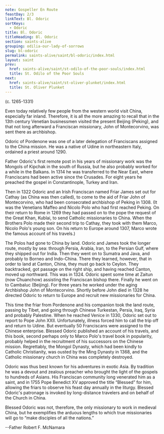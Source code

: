 ```yaml
---
note: Gospeller En Route
feastDay: 2/3
linkText: Bl. Odoric
sortKeys:
  - Odoric
title: Bl. Odoric
titleHeading: Bl. Odoric
section: saints-alive
grouping: odilia-our-lady-of-sorrows
slug: bl-odoric
permalink: saints-alive/saint/bl-odoric/index.html
layout: saint
prev:
  href: saints-alive/saint/st-odilo-of-the-poor-souls/index.html
  title: St. Odilo of the Poor Souls
next:
  href: saints-alive/saint/st-oliver-plunket/index.html
  title: St. Oliver Plunket
---
```

(c. 1265-1331)

Even today relatively few people from the western world visit China, especially far inland. Therefore, it is all the more amazing to recall that in the 13th century Venetian businessmen visited the present Beijing (Peking), and that not long afterward a Franciscan missionary, John of Montecorvino, was sent there as archbishop.

Odoric of Pordenone was one of a later delegation of Franciscans assigned to the China mission. He was a native of Udine in northeastern Italy, ordained a priest around 1290.

Father Odoric's first remote post in his years of missionary work was the Mongols of Kipchak in the south of Russia, but he also probably worked for a while in the Balkans. In 1314 he was transferred to the Near East, where Franciscans had been active since the Crusades. For eight years he preached the gospel in Constantinople, Turkey and Iran.

Then in 1322 Odoric and an Irish Franciscan named Friar James set out for Cathay (as China was then called), to come to the aid of Friar John of Montecorvino, who had been consecrated archbishop of Peking in 1308. (It was the Venetians Maffeo and Nicolo Polo who had first reached Peking. On their return to Rome in 1269 they had passed on to the pope the request of the Great Khan, Kublai, to send Catholic missionaries to China. When the Brothers Polo made their second trip to Cathay, they took with them Marco, Nicolo Polo's young son. On his return to Europe around 1307, Marco wrote the famous account of his travels.)

The Polos had gone to China by land. Odoric and James took the longer route, mostly by sea: through Persia, Arabia, Iran, to the Persian Gulf, where they shipped out for India. Then they went on to Sumatra and Java, and probably to Borneo and Indo-China. There they learned, however, that in order to land at Canton, China, they must go back to Ceylon. They backtracked, got passage on the right ship, and having reached Canton, moved up northward. This was in 1324. Odoric spent some time at Zaitun (now Chuanchow) assisting the Franciscan bishop there. Finally he went on to Cambaluc (Beijing). For three years he worked under the aging Archbishop John of Montecorvino. Shortly before John died in 1328 he directed Odoric to return to Europe and recruit new missionaries for China.

This time the friar from Pordenone and his companion took the land route, passing by Tibet, and going through Chinese Turkestan, Persia, Iraq, Syria and probably Palestine. When he reached Venice in 1330, Odoric set out to report to Pope John XXII. Unfortunately, illness forced him to call the trip off and return to Udine. But eventually 50 Franciscans were assigned to the Chinese enterprise. Blessed Odoric published an account of his travels, and this book, second perhaps only to Marco Polo's travel book in popularity, probably helped in the recruitment of his successors on the Chinese mission. Regrettably, the Mongol Dynasty, which had been kindly to Catholic Christianity, was ousted by the Ming Dynasty in 1368, and the Catholic missionary church in China was completely destroyed.

Odoric was thus best known for his adventures in exotic Asia. By tradition he was a devout and zealous preacher who brought the light of the gospels to hundreds of Asians. His Franciscan community long venerated him as a saint, and in 1755 Pope Benedict XV approved the title “Blessed” for him, allowing the friars to observe his feast day annually in the liturgy. Blessed Odoric's patronage is invoked by long-distance travelers and on behalf of the Church in China.

Blessed Odoric was not, therefore, the only missionary to work in medieval China, but he exemplifies the arduous lengths to which true missionaries will go to “make disciples of all the nations.”

\--Father Robert F. McNamara